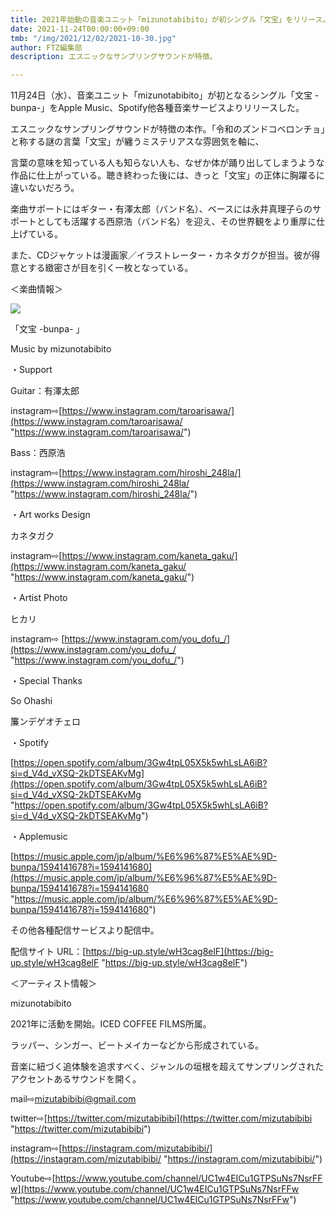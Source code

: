 ```yaml
---
title: 2021年始動の音楽ユニット「mizunotabibito」が初シングル「文宝」をリリース。
date: 2021-11-24T00:00:00+09:00
tmb: "/img/2021/12/02/2021-10-30.jpg"
author: FTZ編集部
description: エスニックなサンプリングサウンドが特徴。

---
```

11月24日（水）、音楽ユニット「mizunotabibito」が初となるシングル「文宝 -bunpa-」をApple Music、Spotify他各種音楽サービスよりリリースした。

エスニックなサンプリングサウンドが特徴の本作。「令和のズンドコベロンチョ」と称する謎の言葉「文宝」が纏うミステリアスな雰囲気を軸に、

言葉の意味を知っている人も知らない人も、なぜか体が踊り出してしまうような作品に仕上がっている。聴き終わった後には、きっと「文宝」の正体に胸躍るに違いないだろう。

楽曲サポートにはギター・有澤太郎（バンド名）、ベースには永井真理子らのサポートとしても活躍する西原浩（バンド名）を迎え、その世界観をより重厚に仕上げている。

また、CDジャケットは漫画家／イラストレーター・カネタガクが担当。彼が得意とする緻密さが目を引く一枚となっている。

＜楽曲情報＞

![](/img/2021/12/02/image.jpeg)

「文宝 -bunpa- 」

Music by mizunotabibito

・Support

Guitar：有澤太郎

instagram⇨[https://www.instagram.com/taroarisawa/](https://www.instagram.com/taroarisawa/ "https://www.instagram.com/taroarisawa/")

Bass：西原浩

instagram⇨[https://www.instagram.com/hiroshi_248la/](https://www.instagram.com/hiroshi_248la/ "https://www.instagram.com/hiroshi_248la/")

・Art works Design

カネタガク

instagram⇨[https://www.instagram.com/kaneta_gaku/](https://www.instagram.com/kaneta_gaku/ "https://www.instagram.com/kaneta_gaku/")

・Artist Photo

ヒカリ

instagram⇨ [https://www.instagram.com/you_dofu_/](https://www.instagram.com/you_dofu_/ "https://www.instagram.com/you_dofu_/")

・Special Thanks

So Ohashi

簾ンデゲオチェロ

・Spotify

[https://open.spotify.com/album/3Gw4tpL05X5k5whLsLA6iB?si=d_V4d_vXSQ-2kDTSEAKvMg](https://open.spotify.com/album/3Gw4tpL05X5k5whLsLA6iB?si=d_V4d_vXSQ-2kDTSEAKvMg "https://open.spotify.com/album/3Gw4tpL05X5k5whLsLA6iB?si=d_V4d_vXSQ-2kDTSEAKvMg")

・Applemusic

[https://music.apple.com/jp/album/%E6%96%87%E5%AE%9D-bunpa/1594141678?i=1594141680](https://music.apple.com/jp/album/%E6%96%87%E5%AE%9D-bunpa/1594141678?i=1594141680 "https://music.apple.com/jp/album/%E6%96%87%E5%AE%9D-bunpa/1594141678?i=1594141680")

その他各種配信サービスより配信中。

配信サイト URL：[https://big-up.style/wH3cag8elF](https://big-up.style/wH3cag8elF "https://big-up.style/wH3cag8elF")

＜アーティスト情報＞

mizunotabibito

2021年に活動を開始。ICED COFFEE FILMS所属。

ラッパー、シンガー、ビートメイカーなどから形成されている。

音楽に紐づく追体験を追求すべく、ジャンルの垣根を超えてサンプリングされたアクセントあるサウンドを開く。

mail⇨mizutabibibi@gmail.com

twitter⇨[https://twitter.com/mizutabibibi](https://twitter.com/mizutabibibi "https://twitter.com/mizutabibibi")

instagram⇨[https://instagram.com/mizutabibibi/](https://instagram.com/mizutabibibi/ "https://instagram.com/mizutabibibi/")

Youtube⇨[https://www.youtube.com/channel/UC1w4EICu1GTPSuNs7NsrFFw](https://www.youtube.com/channel/UC1w4EICu1GTPSuNs7NsrFFw "https://www.youtube.com/channel/UC1w4EICu1GTPSuNs7NsrFFw")